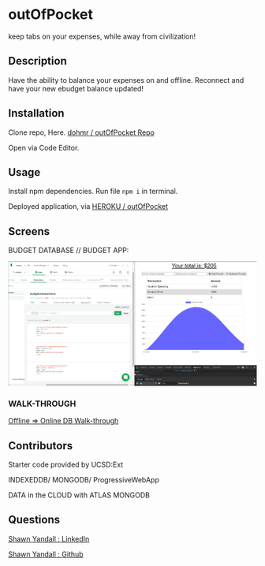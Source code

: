 # outOfPocket
keep tabs on your expenses, while away from civilization!



## Description

Have the ability to balance your expenses on and offline. Reconnect and have your new ebudget balance updated!

## Installation

Clone repo, Here. [dohmr / outOfPocket Repo](https://github.com/dohmr/outOfPocket)

Open via Code Editor. 

## Usage

Install npm dependencies. Run file ```npm i``` in terminal.

Deployed application, via [HEROKU / outOfPocket](https://shrouded-escarpment-72007.herokuapp.com/)

## Screens

BUDGET DATABASE // BUDGET APP:

![DB & APP](/public/assets/screens/budget.png)

### WALK-THROUGH

[Offline => Online DB Walk-through](https://drive.google.com/file/d/1ugPeYlHpoMb8g9poWwy-AtHNxMpRn9uT/view?usp=sharing)

## Contributors

Starter code provided by UCSD:Ext

INDEXEDDB/ MONGODB/ ProgressiveWebApp

DATA in the CLOUD with ATLAS MONGODB 



## Questions

[Shawn Yandall : LinkedIn](https://www.linkedin.com/in/shawn.yandall/)

[Shawn Yandall : Github](https://github.com/dohmr/)
